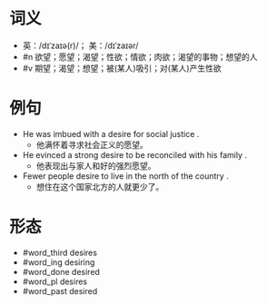 # 词义
- 英：/dɪˈzaɪə(r)/； 美：/dɪˈzaɪər/
- #n 欲望；愿望；渴望；性欲；情欲；肉欲；渴望的事物；想望的人
- #v 期望；渴望；想望；被(某人)吸引；对(某人)产生性欲
# 例句
- He was imbued with a desire for social justice .
	- 他满怀着寻求社会正义的愿望。
- He evinced a strong desire to be reconciled with his family .
	- 他表现出与家人和好的强烈愿望。
- Fewer people desire to live in the north of the country .
	- 想住在这个国家北方的人就更少了。
# 形态
- #word_third desires
- #word_ing desiring
- #word_done desired
- #word_pl desires
- #word_past desired
